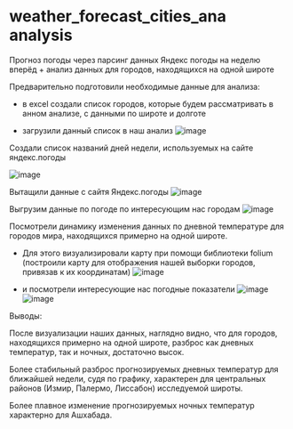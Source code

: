 # weather_forecast_cities_ana analysis
Прогноз погоды через парсинг данных Яндекс погоды на неделю вперёд + анализ данных для городов, находящихся на одной широте

Предварительно подготовили необходимые данные для анализа:

* в excel создали список городов, которые будем рассматривать в анном анализе, с данными по широте и долготе



* загрузили данный список в наш анализ
![image](https://github.com/PaslenAmari/weather_forecast_cities_and_analysis/assets/106679149/8b5e0f72-20db-4004-a361-6a0ac04127a2)



Создали список названий дней недели, используемых на сайте яндекс.погоды

![image](https://github.com/PaslenAmari/weather_forecast_cities_and_analysis/assets/106679149/0dea25b9-9a56-46cf-a83e-b69f2f71503d)


Вытащили данные с сайтя Яндекс.погоды
![image](https://github.com/PaslenAmari/weather_forecast_cities_and_analysis/assets/106679149/d3bed30c-02d6-46c1-892f-933c83ffcf86)

Выгрузим данные по погоде по интересующим нас городам
![image](https://github.com/PaslenAmari/weather_forecast_cities_and_analysis/assets/106679149/56e5d7a8-9b56-4d0c-9dad-fda604114f5f)

Посмотрели динамику изменения данных по дневной температуре для городов мира, находящихся примерно на одной широте.
* Для этого визуализировали карту при помощи библиотеки folium (построили карту для отображения нашей выборки городов, привязав к их координатам)
![image](https://github.com/PaslenAmari/weather_forecast_cities_and_analysis/assets/106679149/73b7c8c2-00d7-4869-9dfe-843e23452030)

* и посмотрели интересующие нас погодные показатели
![image](https://github.com/PaslenAmari/weather_forecast_cities_and_analysis/assets/106679149/81316bfd-5d2e-4657-bc3f-561fe4f0490a)
![image](https://github.com/PaslenAmari/weather_forecast_cities_and_analysis/assets/106679149/ab3c39f5-7740-41cd-869c-3cccbb8861a5)

Выводы:

После визуализации наших данных, наглядно видно, что для городов, находящихся примерно на одной широте, разброс как дневных температур, так и ночных, достаточно высок.


Более стабильный разброс прогнозируемых дневных температур для ближайшей недели, судя по графику, характерен для центральных районов (Измир, Палермо, Лиссабон) исследуемой широты.

Более плавное изменение прогнозируемых ночных температур характерно для Ашхабада.
